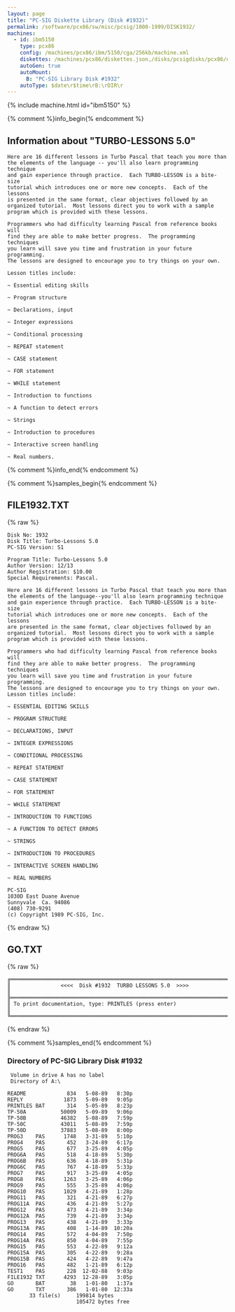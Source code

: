 ```yaml
---
layout: page
title: "PC-SIG Diskette Library (Disk #1932)"
permalink: /software/pcx86/sw/misc/pcsig/1000-1999/DISK1932/
machines:
  - id: ibm5150
    type: pcx86
    config: /machines/pcx86/ibm/5150/cga/256kb/machine.xml
    diskettes: /machines/pcx86/diskettes.json,/disks/pcsigdisks/pcx86/diskettes.json
    autoGen: true
    autoMount:
      B: "PC-SIG Library Disk #1932"
    autoType: $date\r$time\rB:\rDIR\r
---
```


{% include machine.html id="ibm5150" %}

{% comment %}info_begin{% endcomment %}

## Information about "TURBO-LESSONS 5.0"

    Here are 16 different lessons in Turbo Pascal that teach you more than
    the elements of the language -- you'll also learn programming technique
    and gain experience through practice.  Each TURBO-LESSON is a bite-size
    tutorial which introduces one or more new concepts.  Each of the lessons
    is presented in the same format, clear objectives followed by an
    organized tutorial.  Most lessons direct you to work with a sample
    program which is provided with these lessons.
    
    Programmers who had difficulty learning Pascal from reference books will
    find they are able to make better progress.  The programming techniques
    you learn will save you time and frustration in your future programming.
    The lessons are designed to encourage you to try things on your own.
    
    Lesson titles include:
    
    ~ Essential editing skills
    
    ~ Program structure
    
    ~ Declarations, input
    
    ~ Integer expressions
    
    ~ Conditional processing
    
    ~ REPEAT statement
    
    ~ CASE statement
    
    ~ FOR statement
    
    ~ WHILE statement
    
    ~ Introduction to functions
    
    ~ A function to detect errors
    
    ~ Strings
    
    ~ Introduction to procedures
    
    ~ Interactive screen handling
    
    ~ Real numbers.
{% comment %}info_end{% endcomment %}

{% comment %}samples_begin{% endcomment %}

## FILE1932.TXT

{% raw %}
```
Disk No: 1932                                                           
Disk Title: Turbo-Lessons 5.0                                           
PC-SIG Version: S1                                                      
                                                                        
Program Title: Turbo-Lessons 5.0                                        
Author Version: 12/13                                                   
Author Registration: $10.00                                             
Special Requirements: Pascal.                                           
                                                                        
Here are 16 different lessons in Turbo Pascal that teach you more than  
the elements of the language--you'll also learn programming technique   
and gain experience through practice.  Each TURBO-LESSON is a bite-size 
tutorial which introduces one or more new concepts.  Each of the lessons
are presented in the same format, clear objectives followed by an       
organized tutorial.  Most lessons direct you to work with a sample      
program which is provided with these lessons.                           
                                                                        
Programmers who had difficulty learning Pascal from reference books will
find they are able to make better progress.  The programming techniques 
you learn will save you time and frustration in your future programming.
The lessons are designed to encourage you to try things on your own.    
Lesson titles include:                                                  
                                                                        
~ ESSENTIAL EDITING SKILLS                                              
                                                                        
~ PROGRAM STRUCTURE                                                     
                                                                        
~ DECLARATIONS, INPUT                                                   
                                                                        
~ INTEGER EXPRESSIONS                                                   
                                                                        
~ CONDITIONAL PROCESSING                                                
                                                                        
~ REPEAT STATEMENT                                                      
                                                                        
~ CASE STATEMENT                                                        
                                                                        
~ FOR STATEMENT                                                         
                                                                        
~ WHILE STATEMENT                                                       
                                                                        
~ INTRODUCTION TO FUNCTIONS                                             
                                                                        
~ A FUNCTION TO DETECT ERRORS                                           
                                                                        
~ STRINGS                                                               
                                                                        
~ INTRODUCTION TO PROCEDURES                                            
                                                                        
~ INTERACTIVE SCREEN HANDLING                                           
                                                                        
~ REAL NUMBERS                                                          
                                                                        
PC-SIG                                                                  
1030D East Duane Avenue                                                 
Sunnyvale  Ca. 94086                                                    
(408) 730-9291                                                          
(c) Copyright 1989 PC-SIG, Inc.                                         
```
{% endraw %}

## GO.TXT

{% raw %}
```
╔═════════════════════════════════════════════════════════════════════════╗
║                <<<<  Disk #1932  TURBO LESSONS 5.0  >>>>                ║
╠═════════════════════════════════════════════════════════════════════════╣
║ To print documentation, type: PRINTLES (press enter)                    ║
╚═════════════════════════════════════════════════════════════════════════╝
```
{% endraw %}

{% comment %}samples_end{% endcomment %}

### Directory of PC-SIG Library Disk #1932

     Volume in drive A has no label
     Directory of A:\

    README             834   5-08-89   8:30p
    REPLY             1873   5-09-89   9:05p
    PRINTLES BAT       314   5-05-89   8:23p
    TP-50A           50009   5-09-89   9:06p
    TP-50B           46382   5-08-89   7:59p
    TP-50C           43011   5-08-89   7:59p
    TP-50D           37883   5-08-89   8:00p
    PROG3    PAS      1748   3-31-89   5:10p
    PROG4    PAS       452   3-24-89   6:17p
    PROG5    PAS       677   3-25-89   4:05p
    PROG6A   PAS       518   4-18-89   5:30p
    PROG6B   PAS       636   4-18-89   5:31p
    PROG6C   PAS       767   4-18-89   5:33p
    PROG7    PAS       917   3-25-89   4:05p
    PROG8    PAS      1263   3-25-89   4:06p
    PROG9    PAS       555   3-25-89   4:06p
    PROG10   PAS      1029   4-21-89   1:28p
    PROG11   PAS       321   4-21-89   6:27p
    PROG11A  PAS       436   4-21-89   5:27p
    PROG12   PAS       473   4-21-89   3:34p
    PROG12A  PAS       739   4-21-89   3:34p
    PROG13   PAS       438   4-21-89   3:33p
    PROG13A  PAS       408   1-14-89  10:20a
    PROG14   PAS       572   4-04-89   7:50p
    PROG14A  PAS       850   4-04-89   7:55p
    PROG15   PAS       553   4-22-89   9:12a
    PROG15A  PAS       305   4-22-89   9:28a
    PROG15B  PAS       424   4-22-89   9:47a
    PROG16   PAS       482   1-21-89   6:12p
    TEST1    PAS       228  12-02-88   9:03p
    FILE1932 TXT      4293  12-28-89   3:05p
    GO       BAT        38   1-01-80   1:37a
    GO       TXT       386   1-01-80  12:33a
           33 file(s)     199814 bytes
                          105472 bytes free
